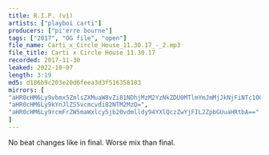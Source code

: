 ```yaml
---
title: R.I.P. (v1)
artists: ["playboi carti"]
producers: ["pi'erre bourne"]
tags: ["2017", "OG file", "open"]
file_name: Carti_x_Circle_House_11.30.17_-_2.mp3
file_title: Carti x Circle House 11.30.17
recorded: 2017-11-30
leaked: 2022-10-07
length: 3:19
md5: d186b9c203e20d6feea3d3f516358183
mirrors: [
"aHR0cHM6Ly9vbmx5ZmlsZXMuaW8vZi81NDhjMzM2YzNkZDU0MTlmYmJmMjJkNjFiNTc1OGI2Mg==",
"aHR0cHM6Ly9kYnJlZS5vcmcvdi82NTM2MzQ=",
"aHR0cHM6Ly9rcmFrZW5maWxlcy5jb20vdmlldy94YXlQczZwYjFIL2ZpbGUuaHRtbA=="
]
---
```

No beat changes like in final. Worse mix than final.
